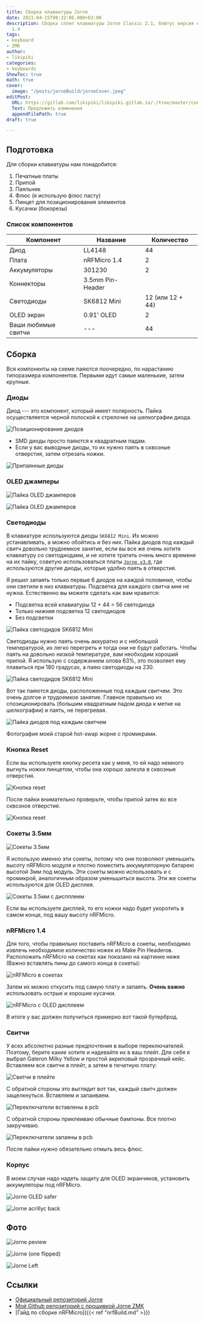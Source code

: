```yaml
---
title: Сборка клавиатуры Jorne
date: 2021-04-15T08:32:06.000+03:00
description: Сборка сплит клавиатуры Jorne Classic 2.1, блютус версия на nRFMicro
  1.4
tags:
- keyboard
- ZMK
author:
- likipiki
categories:
- keyboards
ShowToc: true
math: true
cover:
  image: "/posts/jorneBuild/jorneCover.jpeg"
editPost:
  URL: https://gitlab.com/likipiki/likipiki.gitlab.io/-/tree/master/content/
  Text: Предложить изменения
  appendFilePath: true
draft: true

---
```

## Подготовка

Для сборки клавиатуры нам понадобится:

1. Печатные платы
2. Припой
3. Паяльник
4. Флюс (я использую флюс пасту)
5. Пинцет для позиционирования элементов
6. Кусачки (бокорезы)

### Список компонентов

| Компонент           | Название         | Количество       |
| ------------------- | ---------------- | ---------------- |
| Диод                | LL4148           | 44               |
| Плата               | nRFMicro 1.4     | 2                |
| Аккумуляторы        | 301230           | 2                |
| Коннекторы          | 3.5mm Pin-Header |                  |
| Светодиоды          | SK6812 Mini      | 12 (или 12 + 44) |
| OLED экран          | 0.91' OLED       | 2                |
| Ваши любимые свитчи | ---              | 44               |

## Сборка

Вся компоненты на схеме паяются поочередно, по нарастанию типоразмера
компонентов. Первыми идут самые маленькие, затем крупные.

### Диоды

Диод --- это компонент, который имеет полярность. Пайка
осуществляется черной полоской к стрелочке на шелкографии диода.

![Позиционирование диодов](/posts/jorneBuild/diodePosition.jpeg)

* SMD диоды просто паяются к квадратным падам.
* Если у вас выводные диоды, то их нужно паять в сквозные отверстия, затем
  отрезать ножки.

![Припаянные диоды](/posts/jorneBuild/diodesSoldered.jpeg)

### OLED джамперы

![Пайка OLED джамперов](/posts/jorneBuild/oled.jpeg)

![Пайка OLED джамперов](/posts/jorneBuild/oledSoldered.jpeg)

### Светодиоды

В клавиатуре используются диоды `SK6812 Mini`. Их можно устанавливать, а можно
обойтись и без них. Пайка диодов под каждый свитч довольно трудоемкое занятие,
если вы все же очень хотите клавиатуру со светодиодами, и не хотите тратить
очень много времени на их пайку, советую использоваться платы [`Jorne
v3.0`](https://github.com/joric/jorne#jorne-cherry-30), где используются другие
диоды, которые удобно паять в отверстия.

Я решил запаять только первые 6 диодов на каждой половинке, чтобы они светили в
низ клавиатуры. Подсветка для каждого свитча мне не нужна. Естественно вы можете
сделать как вам нравится:

* Подсветка всей клавиатуры 12 + 44 = 56 светодиода
* Только нижняя подсветка 12 светодиодов
* Без подсветки

![Пайка светодидов SK6812 Mini](/posts/jorneBuild/ledSoldered.jpeg)  

Светодиоды нужно паять очень аккуратно и с небольшой температурой, их легко
перегреть и тогда они не будут работать. Чтобы паять на довольно низкой
температуре, вам необходим хороший припой. Я использую с содержанием олова 63%,
это позволяет ему плавиться при 180 градусах, а паяю светодиоды на 230.

![Пайка светодидов SK6812 Mini](/posts/jorneBuild/solderedLeds.jpeg)  

Вот так паяются диоды, расположенные под каждым свитчем. Это очень долгое и
трудоемкое занятие. Главное правильно их спозиционировать (большим квадратным
падом диода к метке на шелкографии) и паять, не перегревая.

![Пайка диодов под каждым свитчем](/posts/jorneBuild/perSwitchDiode.jpeg)

Фотография моей старой hot-swap жорне с промикрами.

### Кнопка Reset

Если вы используете кнопку ресета как у меня, то ей надо немного выгнуть ножки
пинцетом, чтобы она хорошо залезла в сквозные отверстия.

![Кнопка reset](/posts/jorneBuild/resetButton.jpeg)

После пайки внимательно проверьте, чтобы припой затек во все сквозное отверстие.

![Кнопка reset](/posts/jorneBuild/resetBack.jpeg)

### Сокеты 3.5мм

![Сокеты 3.5мм](/posts/jorneBuild/pinHeaders.jpeg)

Я использую именно эти сокеты, потому что они позволяют уменьшить высоту
nRFMicro модуля и плотно поместить аккумуляторную батарею высотой 3мм под
модуль. Эти сокеты можно использовать и с промикрой, аналогичным образом
уменьшиться высота. Эти же сокеты используются для OLED дисплея.

![Сокеты 3.5мм с диспплеем](/posts/jorneBuild/withLiPo.jpeg)

Если вы используете дисплей, то его ножки надо будет укоротить в самом конце,
под вашу высоту nRFMicro.

### nRFMicro 1.4
Для того, чтобы правильно поставить nRFMicro в сокеты, необходимо извлечь
необходимое количество ножек из Make Pin Headerов. Расположить nRFMicro на
сокетах как показано на картинке ниже (Важно вставлять пины до самого конца в
сокеты):

![nRFMicro в сокетах](/posts/jorneBuild/nRFMicroSocket.jpeg)

Затем их можно откусить под самую плату и запаять. **Очень важно** использовать острые и хорошие кусачки.

![nRFMicro с OLED дисплеем](/posts/jorneBuild/nRFWithOled.jpeg)

В итоге у вас должен получиться примерно вот такой бутерброд.

### Свитчи

У всех абсолютно разные предпочтения в выборе переключателей. Поэтому, берите
какие хотите и надевайте их в ваш плейт. Для себя я выбрал Gateron Milky Yellow
и простой акриловый прозрачный кейс. Вставляем все свитчи в плейт, а затем в
печатную плату:

![Свитчи в плейте](/posts/jorneBuild/swithesInPlate.jpeg)

С обратной стороны это выглядит вот так, каждый свитч должен защелкнуться.
Вставляем и запаиваем.

![Переключатели вставлены в pcb](/posts/jorneBuild/preSolderedSwithes.jpeg)

С обратной стороны приклеиваю обычные бампоны. Все плотно закручиваю.

![Переключатели запаяны в pcb](/posts/jorneBuild/solderedSwithes.jpeg)

После пайки нужно обязательно отмыть весь флюс.

### Корпус
В моем случае надо надеть защиту для OLED экранчиков, установить аккумуляторы
под nRFMicro.

![Jorne OLED safer](/posts/jorneBuild/jorneOledSaver.jpeg)

![Jorne acrillyc back](/posts/jorneBuild/jorneCaseBottom.jpeg)

## Фото
![Jorne peview](/posts/jorneBuild/jorneCover.jpeg)

![Jorne (one flipped)](/posts/jorneBuild/jorneWireless.jpeg)

![Jorne Left](/posts/jorneBuild/jorneLeft.jpeg)


## Ссылки

* [Официальный репозиторий Jorne](https://github.com/joric/jorne)
* [Мой Github репозиторий с прошивкой Jorne ZMK](https://github.com/LikiPiki/JorneZmk)
* [Гайд по сборке nRFMicro]({{< ref "nrfBuild.md" >}})
